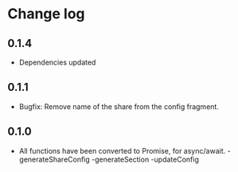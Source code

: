 # Change log


## 0.1.4
- Dependencies updated

## 0.1.1
- Bugfix: Remove name of the share from the config fragment.

## 0.1.0
- All functions have been converted to Promise, for async/await.
	-generateShareConfig
	-generateSection
	-updateConfig


